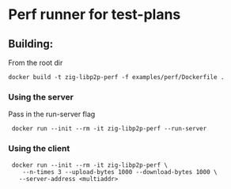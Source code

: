 # Perf runner for test-plans

## Building:

From the root dir

```
docker build -t zig-libp2p-perf -f examples/perf/Dockerfile .
```

### Using the server
Pass in the run-server flag

```
 docker run --init --rm -it zig-libp2p-perf --run-server
```

### Using the client
```
 docker run --init --rm -it zig-libp2p-perf \
    --n-times 3 --upload-bytes 1000 --download-bytes 1000 \
   --server-address <multiaddr>
```


